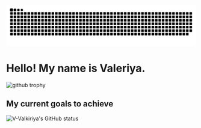 ![game](https://github.com/Platane/snk/raw/output/github-contribution-grid-snake.svg)

# Hello! My name is Valeriya.

![github trophy](https://github-profile-trophy.vercel.app/?username=v-valkiriya&theme=dracula)

## My current goals to achieve

![V-Valkiriya's GitHub status](https://github-readme-stats.vercel.app/api?username=V-Valkiriya&theme=onedark&show_icons=true)
